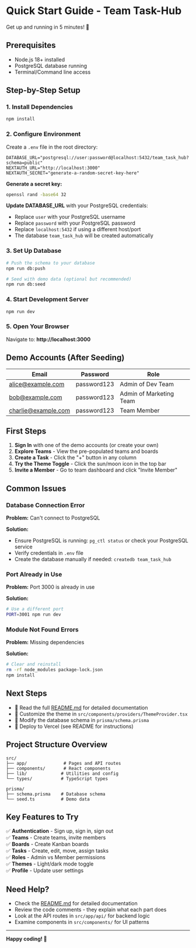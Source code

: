 # Quick Start Guide - Team Task-Hub

Get up and running in 5 minutes! 🚀

## Prerequisites

- Node.js 18+ installed
- PostgreSQL database running
- Terminal/Command line access

## Step-by-Step Setup

### 1. Install Dependencies

```bash
npm install
```

### 2. Configure Environment

Create a `.env` file in the root directory:

```env
DATABASE_URL="postgresql://user:password@localhost:5432/team_task_hub?schema=public"
NEXTAUTH_URL="http://localhost:3000"
NEXTAUTH_SECRET="generate-a-random-secret-key-here"
```

**Generate a secret key:**
```bash
openssl rand -base64 32
```

**Update DATABASE_URL** with your PostgreSQL credentials:
- Replace `user` with your PostgreSQL username
- Replace `password` with your PostgreSQL password
- Replace `localhost:5432` if using a different host/port
- The database `team_task_hub` will be created automatically

### 3. Set Up Database

```bash
# Push the schema to your database
npm run db:push

# Seed with demo data (optional but recommended)
npm run db:seed
```

### 4. Start Development Server

```bash
npm run dev
```

### 5. Open Your Browser

Navigate to: **http://localhost:3000**

## Demo Accounts (After Seeding)

| Email | Password | Role |
|-------|----------|------|
| alice@example.com | password123 | Admin of Dev Team |
| bob@example.com | password123 | Admin of Marketing Team |
| charlie@example.com | password123 | Team Member |

## First Steps

1. **Sign In** with one of the demo accounts (or create your own)
2. **Explore Teams** - View the pre-populated teams and boards
3. **Create a Task** - Click the "+" button in any column
4. **Try the Theme Toggle** - Click the sun/moon icon in the top bar
5. **Invite a Member** - Go to team dashboard and click "Invite Member"

## Common Issues

### Database Connection Error

**Problem:** Can't connect to PostgreSQL

**Solution:**
- Ensure PostgreSQL is running: `pg_ctl status` or check your PostgreSQL service
- Verify credentials in `.env` file
- Create the database manually if needed: `createdb team_task_hub`

### Port Already in Use

**Problem:** Port 3000 is already in use

**Solution:**
```bash
# Use a different port
PORT=3001 npm run dev
```

### Module Not Found Errors

**Problem:** Missing dependencies

**Solution:**
```bash
# Clear and reinstall
rm -rf node_modules package-lock.json
npm install
```

## Next Steps

- 📖 Read the full [README.md](README.md) for detailed documentation
- 🎨 Customize the theme in `src/components/providers/ThemeProvider.tsx`
- 🔧 Modify the database schema in `prisma/schema.prisma`
- 🚀 Deploy to Vercel (see README for instructions)

## Project Structure Overview

```
src/
├── app/              # Pages and API routes
├── components/       # React components
├── lib/             # Utilities and config
└── types/           # TypeScript types

prisma/
├── schema.prisma    # Database schema
└── seed.ts          # Demo data
```

## Key Features to Try

✅ **Authentication** - Sign up, sign in, sign out  
✅ **Teams** - Create teams, invite members  
✅ **Boards** - Create Kanban boards  
✅ **Tasks** - Create, edit, move, assign tasks  
✅ **Roles** - Admin vs Member permissions  
✅ **Themes** - Light/dark mode toggle  
✅ **Profile** - Update user settings  

## Need Help?

- Check the [README.md](README.md) for detailed documentation
- Review the code comments - they explain what each part does
- Look at the API routes in `src/app/api/` for backend logic
- Examine components in `src/components/` for UI patterns

---

**Happy coding! 🎉**
